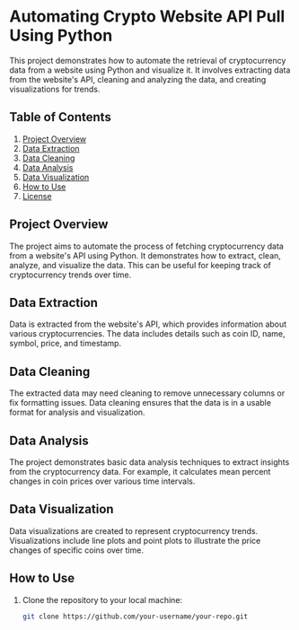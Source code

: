 # Automating Crypto Website API Pull Using Python

This project demonstrates how to automate the retrieval of cryptocurrency data from a website using Python and visualize it. It involves extracting data from the website's API, cleaning and analyzing the data, and creating visualizations for trends.

## Table of Contents

1. [Project Overview](#project-overview)
2. [Data Extraction](#data-extraction)
3. [Data Cleaning](#data-cleaning)
4. [Data Analysis](#data-analysis)
5. [Data Visualization](#data-visualization)
6. [How to Use](#how-to-use)
7. [License](#license)

## Project Overview

The project aims to automate the process of fetching cryptocurrency data from a website's API using Python. It demonstrates how to extract, clean, analyze, and visualize the data. This can be useful for keeping track of cryptocurrency trends over time.

## Data Extraction

Data is extracted from the website's API, which provides information about various cryptocurrencies. The data includes details such as coin ID, name, symbol, price, and timestamp.

## Data Cleaning

The extracted data may need cleaning to remove unnecessary columns or fix formatting issues. Data cleaning ensures that the data is in a usable format for analysis and visualization.

## Data Analysis

The project demonstrates basic data analysis techniques to extract insights from the cryptocurrency data. For example, it calculates mean percent changes in coin prices over various time intervals.

## Data Visualization

Data visualizations are created to represent cryptocurrency trends. Visualizations include line plots and point plots to illustrate the price changes of specific coins over time.

## How to Use

1. Clone the repository to your local machine:

   ```bash
   git clone https://github.com/your-username/your-repo.git
